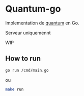 # Quantum-go

Implementation de [quantum](https://github.com/Leizar06001/Quantum) en Go.

Serveur uniquemennt

WIP

## How to run

```bash
go run /cmd/main.go
```

ou 

```bash
make run
```
